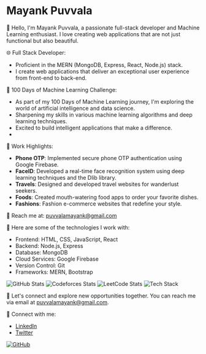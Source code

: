 # Mayank Puvvala

👋 Hello, I'm Mayank Puvvala, a passionate full-stack developer and Machine Learning enthusiast. I love creating web applications that are not just functional but also beautiful.

🌐 Full Stack Developer:
- Proficient in the MERN (MongoDB, Express, React, Node.js) stack.
- I create web applications that deliver an exceptional user experience from front-end to back-end.

🤖 100 Days of Machine Learning Challenge:
- As part of my 100 Days of Machine Learning journey, I'm exploring the world of artificial intelligence and data science.
- Sharpening my skills in various machine learning algorithms and deep learning techniques.
- Excited to build intelligent applications that make a difference.
- 
💼 Work Highlights:
- **Phone OTP**: Implemented secure phone OTP authentication using Google Firebase.
- **FaceID**: Developed a real-time face recognition system using deep learning techniques and the Dlib library.
- **Travels**: Designed and developed travel websites for wanderlust seekers.
- **Foods**: Created mouth-watering food apps to order your favorite dishes.
- **Fashions**: Fashion e-commerce websites that redefine your style.

📧 Reach me at: [puvvalamayank@gmail.com](mailto:puvvalamayank@gmail.com)

🚀 Here are some of the technologies I work with:
- Frontend: HTML, CSS, JavaScript, React
- Backend: Node.js, Express
- Database: MongoDB
- Cloud Services: Google Firebase
- Version Control: Git
- Frameworks: MERN, Bootstrap

![GitHub Stats](https://github-readme-stats.vercel.app/api?username=mayankpuvvala&show_icons=true&theme=dark)
![Codeforces Stats](https://cf.leed.at?id=mayankpuvvala)
![LeetCode Stats](https://leetcode-stats.vercel.app/api?username=mayankpuvvala&hide=contributed-to&theme=dark)
![Tech Stack](https://techstacks.io/api/contrib/github?user=mayankpuvvala)

💬 Let's connect and explore new opportunities together. You can reach me via email at [puvvalamayank@gmail.com](mailto:puvvalamayank@gmail.com).

🔗 Connect with me:
- [LinkedIn](https://www.linkedin.com/in/mayank-puvvala/)
- [Twitter](https://twitter.com/mayankpuvvala)

[![GitHub](https://img.shields.io/github/followers/mayankpuvvala?label=Follow&style=social)](https://github.com/mayankpuvvala)

